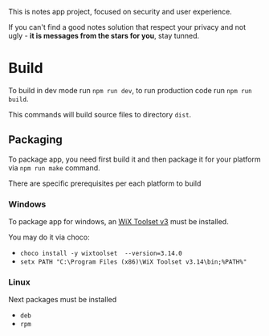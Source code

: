 This is notes app project, focused on security and user experience.

If you can't find a good notes solution that respect your privacy and not ugly - **it is messages from the stars for you**, stay tunned.

# Build

To build in dev mode run `npm run dev`, to run production code run `npm run build`.

This commands will build source files to directory `dist`.

## Packaging

To package app, you need first build it and then package it for your platform via `npm run make` command.

There are specific prerequisites per each platform to build

### Windows

To package app for windows, an [WiX Toolset v3](https://docs.firegiant.com/wix/wix3/) must be installed.

You may do it via choco:
- `choco install -y wixtoolset  --version=3.14.0`
- `setx PATH "C:\Program Files (x86)\WiX Toolset v3.14\bin;%PATH%"`

### Linux

Next packages must be installed
- `deb`
- `rpm`
